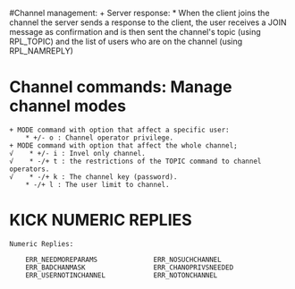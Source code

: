 #Channel management: 
    + Server response:
        * When the client joins the channel the server sends a response to the client, the user receives a JOIN message as
        confirmation and is then sent the channel's topic (using RPL_TOPIC) and the list of users who are on the channel (using RPL_NAMREPLY)
    

# Channel commands: Manage channel modes
    + MODE command with option that affect a specific user:
        * +/- o : Channel operator privilege.
    + MODE command with option that affect the whole channel;
    √    * +/- i : Invel only channel.
    √    * -/+ t : the restrictions of the TOPIC command to channel operators.
    √    * -/+ k : The channel key (password).
        * -/+ l : The user limit to channel.
    
# KICK NUMERIC REPLIES
    Numeric Replies:

        ERR_NEEDMOREPARAMS              ERR_NOSUCHCHANNEL
        ERR_BADCHANMASK                 ERR_CHANOPRIVSNEEDED
        ERR_USERNOTINCHANNEL            ERR_NOTONCHANNEL
